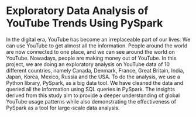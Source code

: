 # Exploratory Data Analysis of YouTube Trends Using PySpark
In the digital era, YouTube has become an irreplaceable part of our lives. We can use YouTube to get almost all the information. People around the world are now connected to one place, and we can see around the world on YouTube. Nowadays, people are making money out of YouTube.
In this project, we are doing an exploratory analysis on YouTube data of 10 different countries, namely Canada, Denmark, France, Great Britain, India, Japan, Korea, Mexico, Russia and the USA. To do the analysis, we use a Python library, PySpark, as a big data tool. We have cleaned the data and queried all the information using SQL queries in PySpark.
The insights derived from this study aim to provide a deeper understanding of global YouTube usage patterns while also demonstrating the effectiveness of PySpark as a tool for large-scale data analysis.

